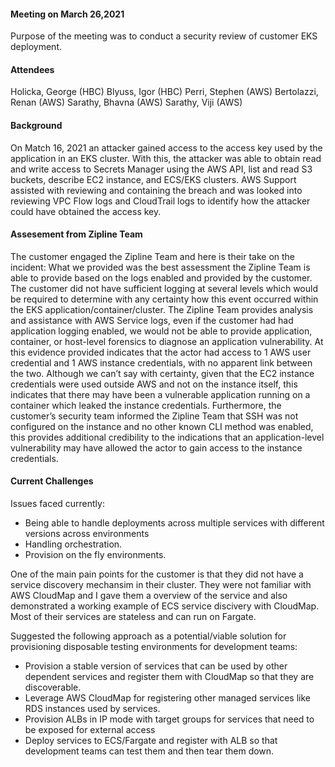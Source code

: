 #### Meeting on March 26,2021 ####
Purpose of the meeting was to conduct a security review of customer EKS deployment.


#### Attendees ####

Holicka, George (HBC)
Blyuss, Igor (HBC)
Perri, Stephen (AWS)
Bertolazzi, Renan (AWS)
Sarathy, Bhavna (AWS)
Sarathy, Viji (AWS)


#### Background ####
On Match 16, 2021 an attacker gained access to the access key used by the application in an EKS cluster. With this, the attacker was able to obtain read and write access to Secrets Manager using the AWS API, list and read S3 buckets, describe EC2 instance, and ECS/EKS clusters. AWS Support assisted with reviewing and containing the breach and was looked into reviewing VPC Flow logs and CloudTrail logs to identify how the attacker could have obtained the access key.

#### Assesement from Zipline Team ####
The customer engaged the Zipline Team and here is their take on the incident:
What we provided was the best assessment the Zipline Team is able to provide based on the logs enabled and provided by the customer.  The customer did not have sufficient logging at several levels which would be required to determine with any certainty how this event occurred within the EKS application/container/cluster.  The Zipline Team provides analysis and assistance with AWS Service logs, even if the customer had had application logging enabled, we would not be able to provide application, container, or host-level forensics to diagnose an application vulnerability.  At this evidence provided indicates that the actor had access to 1 AWS user credential and 1 AWS instance credentials, with no apparent link between the two.  Although we can’t say with certainty, given that the EC2 instance credentials were used outside AWS and not on the instance itself, this indicates that there may have been a vulnerable application running on a container which leaked the instance credentials.  Furthermore, the customer’s security team informed the Zipline Team that SSH was not configured on the instance and no other known CLI method was enabled, this provides additional credibility to the indications that an application-level vulnerability may have allowed the actor to gain access to the instance credentials.



#### Current Challenges ####
Issues faced currently:
- Being able to handle deployments across multiple services with different versions  across environments
- Handling orchestration. 
- Provision on the fly environments.

One of the main pain points for the customer is that they did not have a service discovery mechansim in their cluster. They were not familiar with AWS CloudMap and I gave them a overview of the service and also demonstrated a working example of ECS service discivery with CloudMap. Most of their services are stateless and can run on Fargate.

Suggested the following approach as a potential/viable solution for provisioning disposable testing environments for development teams:
- Provision a stable version of services that can be used by other dependent services and register them with CloudMap so that they are discoverable.
- Leverage AWS CloudMap for registering other managed services like RDS instances used by services.
- Provision ALBs in IP mode with target groups for services that need to be exposed for external access
- Deploy services to ECS/Fargate and register with ALB so that development teams can test them and then tear them down.









